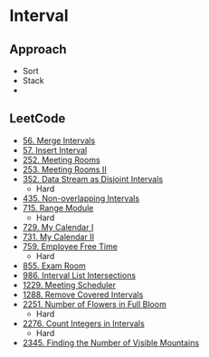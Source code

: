 # Interval

## Approach

- Sort
- Stack
- 

## LeetCode

- [56. Merge Intervals](https://leetcode.com/problems/merge-intervals/description)
- [57. Insert Interval](https://leetcode.com/problems/insert-interval/description)
- [252. Meeting Rooms](https://leetcode.com/problems/meeting-rooms/description)
- [253. Meeting Rooms II](https://leetcode.com/problems/meeting-rooms-ii/description)
- [352. Data Stream as Disjoint Intervals](https://leetcode.com/problems/data-stream-as-disjoint-intervals/description)
  - Hard
- [435. Non-overlapping Intervals](https://leetcode.com/problems/non-overlapping-intervals/description)
- [715. Range Module](https://leetcode.com/problems/range-module/description)
  - Hard
- [729. My Calendar I](https://leetcode.com/problems/my-calendar-i/description)
- [731. My Calendar II](https://leetcode.com/problems/my-calendar-ii/description)
- [759. Employee Free Time](https://leetcode.com/problems/employee-free-time/description)
  - Hard
- [855. Exam Room](https://leetcode.com/problems/exam-room/description)
- [986. Interval List Intersections](https://leetcode.com/problems/interval-list-intersections/description)
- [1229. Meeting Scheduler](https://leetcode.com/problems/meeting-scheduler/description)
- [1288. Remove Covered Intervals](https://leetcode.com/problems/remove-covered-intervals/description)
- [2251. Number of Flowers in Full Bloom](https://leetcode.com/problems/number-of-flowers-in-full-bloom/description/)
  - Hard
- [2276. Count Integers in Intervals](https://leetcode.com/problems/count-integers-in-intervals/description)
  - Hard
- [2345. Finding the Number of Visible Mountains](https://leetcode.com/problems/finding-the-number-of-visible-mountains/description)
